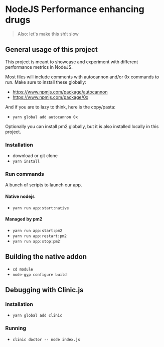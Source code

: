 # NodeJS Performance enhancing drugs
> Also: let's make this sh!t slow

## General usage of this project
This project is meant to showcase and experiment with different performance metrics in NodeJS.

Most files will include comments with autocannon and/or 0x commands to run. Make sure to install these globally:
* https://www.npmjs.com/package/autocannon
* https://www.npmjs.com/package/0x

And if you are to lazy to think, here is the copy/pasta:
* `yarn global add autocannon 0x`

Optionally you can install pm2 globally, but it is also installed locally in this project.

### Installation
* download or git clone
* `yarn install`

### Run commands

A bunch of scripts to launch our app.

#### Native nodejs
* `yarn run app:start:native`

#### Managed by pm2
* `yarn run app:start:pm2`
* `yarn run app:restart:pm2`
* `yarn run app:stop:pm2`

## Building the native addon
* `cd module`
* `node-gyp configure build`

## Debugging with Clinic.js

### installation
* `yarn global add clinic`

### Running
* `clinic doctor -- node index.js`